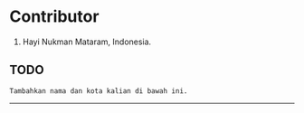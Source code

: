# Contributor

1. Hayi Nukman
Mataram, Indonesia.

## TODO

```
Tambahkan nama dan kota kalian di bawah ini.
```

---
